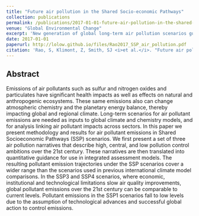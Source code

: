 ```yaml
---
title: "Future air pollution in the Shared Socio-economic Pathways"
collection: publications
permalink: /publications/2017-01-01-future-air-pollution-in-the-shared-socio-economics-pathways
venue: "Global Environmental Change"
excerpt: 'New generation of global long-term air pollution scenarios guided by the narratives consistent with the past air pollution policy experience and SSP storylines'
date: 2017-01-01
paperurl: http://lolow.github.io/files/Rao2017_SSP_air_pollution.pdf
citation: 'Rao, S, Klimont, Z, Smith, SJ <i>et al.</i>. "Future air pollution in the Shared Socio-economic Pathways." <i>Global Environmental Change</i>. 42, 346-358, January 2017.'
---
```


## Abstract
Emissions of air pollutants such as sulfur and nitrogen oxides and particulates have significant health impacts as well as effects on natural and anthropogenic ecosystems. These same emissions also can change atmospheric chemistry and the planetary energy balance, thereby impacting global and regional climate. Long-term scenarios for air pollutant emissions are needed as inputs to global climate and chemistry models, and for analysis linking air pollutant impacts across sectors. In this paper we present methodology and results for air pollutant emissions in Shared Socioeconomic Pathways (SSP) scenarios. We first present a set of three air pollution narratives that describe high, central, and low pollution control ambitions over the 21st century. These narratives are then translated into quantitative guidance for use in integrated assessment models. The resulting pollutant emission trajectories under the SSP scenarios cover a wider range than the scenarios used in previous international climate model comparisons. In the SSP3 and SSP4 scenarios, where economic, institutional and technological limitations slow air quality improvements, global pollutant emissions over the 21st century can be comparable to current levels. Pollutant emissions in the SSP1 scenarios fall to low levels due to the assumption of technological advances and successful global action to control emissions.